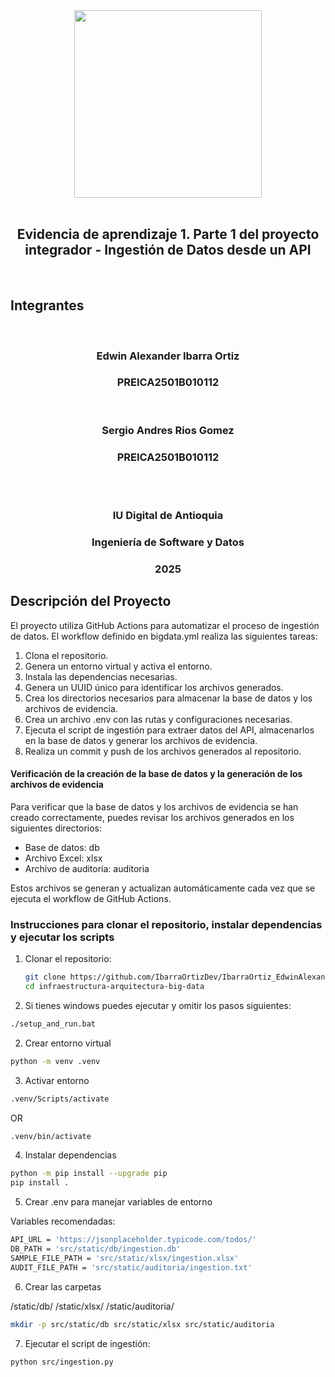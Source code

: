 <div style="text-align:center">
<img style="width:300px" src="https://www.iudigital.edu.co/images/11.-IU-DIGITAL.png"/>
</div>

<br/>

<div style="text-align:center">
 <h2>Evidencia de aprendizaje 1. Parte 1 del proyecto integrador - Ingestión de Datos desde un API</h2>
</div>
<br/>

## Integrantes
<br/>
<div style="text-align:center">
 <h3>Edwin Alexander Ibarra Ortiz</h3>
 <h3>PREICA2501B010112</h3>
</div>
<br/>
<div style="text-align:center">
 <h3>Sergio Andres Rios Gomez</h3>
 <h3>PREICA2501B010112</h3>
</div>
<br/>
<br/>

<div style="text-align:center">
 <h3>IU Digital de Antioquia</h3>
 <h3>Ingeniería de Software y Datos</h3>
 <h3>2025</h3>
</div>

## Descripción del Proyecto

El proyecto utiliza GitHub Actions para automatizar el proceso de ingestión de datos. El workflow definido en bigdata.yml realiza las siguientes tareas:

1. Clona el repositorio.
2. Genera un entorno virtual y activa el entorno.
3. Instala las dependencias necesarias.
4. Genera un UUID único para identificar los archivos generados.
5. Crea los directorios necesarios para almacenar la base de datos y los archivos de evidencia.
6. Crea un archivo .env con las rutas y configuraciones necesarias.
7. Ejecuta el script de ingestión para extraer datos del API, almacenarlos en la base de datos y generar los archivos de evidencia.
8. Realiza un commit y push de los archivos generados al repositorio.

#### Verificación de la creación de la base de datos y la generación de los archivos de evidencia
Para verificar que la base de datos y los archivos de evidencia se han creado correctamente, puedes revisar los archivos generados en los siguientes directorios:

- Base de datos: db
- Archivo Excel: xlsx
- Archivo de auditoría: auditoria

Estos archivos se generan y actualizan automáticamente cada vez que se ejecuta el workflow de GitHub Actions.

### Instrucciones para clonar el repositorio, instalar dependencias y ejecutar los scripts

1. Clonar el repositorio:
   ```sh
   git clone https://github.com/IbarraOrtizDev/IbarraOrtiz_EdwinAlexander_infraestructura-arquitectura-big-data
   cd infraestructura-arquitectura-big-data
   ```
2. Si tienes windows puedes ejecutar y omitir los pasos siguientes:
```sh
./setup_and_run.bat
```

2. Crear entorno virtual

```sh
python -m venv .venv
```

3. Activar entorno

```sh
.venv/Scripts/activate
```
OR
```BASH
.venv/bin/activate
```

4. Instalar dependencias

```sh
python -m pip install --upgrade pip
pip install .
```

5. Crear .env para manejar variables de entorno

Variables recomendadas:

```sh
API_URL = 'https://jsonplaceholder.typicode.com/todos/'
DB_PATH = 'src/static/db/ingestion.db'
SAMPLE_FILE_PATH = 'src/static/xlsx/ingestion.xlsx'
AUDIT_FILE_PATH = 'src/static/auditoria/ingestion.txt'
```

6. Crear las carpetas 

/static/db/
/static/xlsx/
/static/auditoria/

```sh
mkdir -p src/static/db src/static/xlsx src/static/auditoria
```

7. Ejecutar el script de ingestión:

```sh
python src/ingestion.py
```